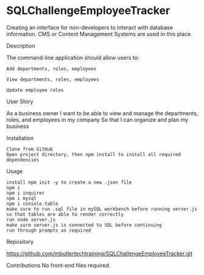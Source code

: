 # SQLChallengeEmployeeTracker

Creating an interface for non-developers to interact with database information.  CMS or Content Management Systems are used in this place.  

Description


The command-line application should allow users to:

    Add departments, roles, employees

    View departments, roles, employees

    Update employee roles


User Story

As a business owner
I want to be able to view and manage the departments, roles, and employees in my company
So that I can organize and plan my business

Installation

    Clone from GitHub
    Open project directory, then npm install to install all required dependencies

Usage

    install npm init -y to create a new .json file
    npm i
    npm i inquirer
    npm i mysql
    npm i console.table
    make sure to run .sql file in mySQL workbench before running server.js so that tables are able to render correctly
    run node server.js
    make sure server.js is connected to SQL before continuing
    run through prompts as required

Repository

https://github.com/mbutlertechtraining/SQLChallengeEmployeeTracker.git

Contributions
No front-end files required.